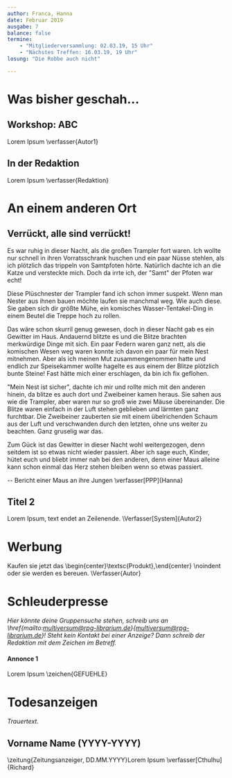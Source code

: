 ```yaml
---
author: Franca, Hanna
date: Februar 2019
ausgabe: 7
balance: false
termine:
    - "Mitgliederversammlung: 02.03.19, 15 Uhr"
    - "Nächstes Treffen: 16.03.19, 19 Uhr"
losung: "Die Robbe auch nicht"

---
```


# Was bisher geschah...

## Workshop: ABC
Lorem Ipsum
\verfasser{Autor1}

## In der Redaktion
Lorem Ipsum
\verfasser{Redaktion}

# An einem anderen Ort

## Verrückt, alle sind verrückt!
Es war ruhig in dieser Nacht, als die großen Trampler fort waren. Ich wollte nur schnell in ihren Vorratsschrank huschen und ein paar Nüsse stehlen, als ich plötzlich das trippeln von Samtpfoten hörte. Natürlich dachte ich an die Katze und versteckte mich. Doch da irrte ich, der "Samt" der Pfoten war echt!

Diese Plüschnester der Trampler fand ich schon immer suspekt. Wenn man Nester aus ihnen bauen möchte laufen sie manchmal weg. Wie auch diese. Sie gaben sich dir größte Mühe, ein komisches Wasser-Tentakel-Ding in einem Beutel die Treppe hoch zu rollen.

Das wäre schon skurril genug gewesen, doch in dieser Nacht gab es ein Gewitter im Haus. Andauernd blitzte es und die Blitze brachten merkwürdige Dinge mit sich. Ein paar Federn waren ganz nett, als die komischen Wesen weg waren konnte ich davon ein paar für mein Nest mitnehmen. Aber als ich meinen Mut zusammengenommen hatte und endlich zur Speisekammer wollte hagelte es aus einem der Blitze plötzlich bunte Steine! Fast hätte mich einer erschlagen, da bin ich fix geflohen.

"Mein Nest ist sicher", dachte ich mir und rollte mich mit den anderen hinein, da blitze es auch dort und Zweibeiner kamen heraus. Sie sahen aus wie die Trampler, aber waren nur so groß wie zwei Mäuse übereinander. Die Blitze waren einfach in der Luft stehen geblieben und lärmten ganz furchtbar. Die Zweibeiner zauberten sie mit einem übelrichenden Schaum aus der Luft und verschwanden durch den letzten, ohne uns weiter zu beachten. Ganz gruselig war das.

Zum Gück ist das Gewitter in dieser Nacht wohl weitergezogen, denn seitdem ist so etwas nicht wieder passiert. Aber ich sage euch, Kinder, hütet euch und bliebt immer nah bei den anderen, denn einer Maus alleine kann schon einmal das Herz stehen bleiben wenn so etwas passiert.

-- Bericht einer Maus an ihre Jungen
\verfasser[PPP]{Hanna}

## Titel 2
Lorem Ipsum, text endet an Zeilenende.
\Verfasser[System]{Autor2}

# Werbung
Kaufen sie jetzt das
\begin{center}\textsc{Produkt},\end{center} \noindent oder sie werden es bereuen.
\Verfasser{Autor}

# Schleuderpresse
*Hier könnte deine Gruppensuche stehen, schreib uns an \href{mailto:multiversum@rpg-librarium.de}{multiversum@rpg-librarium.de}! Steht kein Kontakt bei einer Anzeige? Dann schreib der Redaktion mit dem Zeichen im Betreff.*

#### Annonce 1
Lorem Ipsum
\zeichen{GEFUEHLE}

# Todesanzeigen
*Trauertext.*

## Vorname Name (YYYY-YYYY)
\zeitung{Zeitungsanzeiger, DD.MM.YYYY}Lorem Ipsum
\verfasser[Cthulhu]{Richard}

